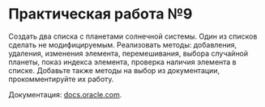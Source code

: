 <h1>Практическая работа №9</h1>
<p>Создать два списка с планетами солнечной системы.
Один из списков сделать не модифицируемым.
Реализовать методы: добавления, удаления, изменения элемента, перемешивания, выбора случайной планеты, 
показ индекса элемента, проверка наличия элемента в списке.
Добавьте также методы на выбор из документации, прокомментируйте их работу.</p>

Документация: [docs.oracle.com](https://docs.oracle.com/javase/7/docs/api/java/util/Collections.html#unmodifiableList(java.util.List)).
